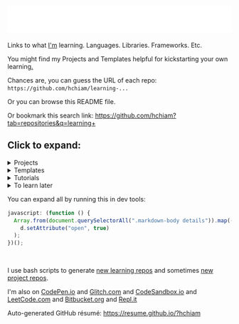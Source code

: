 # [ <img align="center" src="animation.svg" width="100%" height="60px" alt="Learning"/> ](https://hchiam.com)

Links to what [I'm](https://hchiam.com) learning. Languages. Libraries. Frameworks. Etc.

You might find my Projects and Templates helpful for kickstarting your own learning[.](https://github.com/hchiam/learning-template)

Chances are, you can guess the URL of each repo: `https://github.com/hchiam/learning-...`

Or you can browse this README file.

Or bookmark this search link: https://github.com/hchiam?tab=repositories&q=learning+

## Click to expand:

<details>
<summary>Projects</summary>

## Projects: things that I've built or maintain

1. Besides the rest of this list, I contribute to other people's projects, like: [GoogleChromeLabs/ProjectVisBug](https://github.com/GoogleChromeLabs/ProjectVisBug)
1. A minimal [slides](https://github.com/hchiam/slides) editor and presenter in your browser.
1. A minimal [notepad](https://github.com/hchiam/notepad) in your browser (automatically restores, and works offline after your first visit).
1. Chrome extensions like [a linter](https://github.com/hchiam/in-browser-style-linter), [quick menu search](https://github.com/hchiam/quick-menu-search), [quick selection search](https://github.com/hchiam/select-hover-search), and [experimental test automator](https://github.com/hchiam/in-browser-test-automator)
1. Firefox add-ons like [Check All Scripts with URLVoid](https://github.com/hchiam/urlvoid-firefox-extension) and [Console Log Element](https://github.com/hchiam/console-log-element)
1. [\_2DNote](https://github.com/hchiam/_2DNote) to make visuals with 2D coordinates more accessible to people who are blind.
1. [Google Voice Assistant](https://github.com/hchiam/learning-google-assistant) apps: [Code Tutor](https://github.com/hchiam/code-tutor) and [Mental Temperature Converter](https://github.com/hchiam/mental-temperature-converter)
1. [`html-template-generator`](https://github.com/hchiam/html-template-generator) and demo site: https://html-template-generator.surge.sh
1. [`stylable-select`](https://github.com/hchiam/stylable-select)
1. [random code tips](https://github.com/hchiam/random-code-tips)
1. [deps](https://github.com/hchiam/deps), a CLI tool that generates a dependency graph (as an interactive SVG). Just give it a file/folder as a starting point.
1. [Code Inspiration](https://github.com/hchiam/code-inspiration) to-do list web app that works offline (after your first visit).
1. No fancy touchpad pen? [Draw by moving the mouse and hitting spacebar to toggle](https://github.com/hchiam/draw-with-mouse-and-spacebar).
1. [Electron-powered desktop app `anonymous-input`](https://github.com/hchiam/anonymous-input) for personal teaching/educational use. Uses Electron.js, Travis CI, mocha, spectron, npm, yarn, ...
1. [Code Explorer](https://github.com/hchiam/code-explorer)
1. Voice User Interface named [LUI](https://github.com/hchiam/language-user-interface)
1. [Experimental programming language](https://github.com/hchiam/please) to make it easier to write code with speech recognition
1. Convenience code I use in [my CodePen.io Front-End demos](https://codepen.io/hchiam), such as:
   - [my personal CSS boilerplate](https://github.com/hchiam/css-boilerplate)
   - [codepen-full-page-link](https://github.com/hchiam/codepen-full-page-link)
   - [a Chrome check message](https://github.com/hchiam/is-chrome)
   - [copyToClipboard.js](https://github.com/hchiam/clipboard)
   - [prevent-link-window-opener-attacks.js](https://cdn.jsdelivr.net/gh/hchiam/learning-js@master/prevent-link-window-opener-attacks.js)
   - [flying focus ring](https://cdn.jsdelivr.net/gh/hchiam/flying-focus)
   - [keyboard focus trap](https://github.com/hchiam/keyboard-focus-trap)
   - [hchiam/draggable](https://github.com/hchiam/draggable): make any element [draggable](https://cdn.jsdelivr.net/gh/hchiam/draggable@master/makeElementDraggable.js), or [draggable and editable](https://cdn.jsdelivr.net/gh/hchiam/draggable@master/makeElementDraggableAndEditable.js)
   - [morphing_button](https://github.com/hchiam/morphing_button)
1. [Machine Learning](https://github.com/hchiam/machineLearning) examples and [other ML repos and notes](https://github.com/hchiam/learning-ml), like a [genetic algorithm](https://github.com/hchiam/cogLang-geneticAlgo) to generate a [conlang](https://github.com/hchiam/cognateLanguage), or [text-similarity-test](https://github.com/hchiam/text-similarity-test) built using [TensorFlow.js](https://github.com/hchiam/learning-tensorflow) or [PyTorch](https://github.com/hchiam/learning-pytorch) demos. Or like experimenting with [comment analysis](https://github.com/hchiam/comment-analysis) using [tfjs, USE, and UMAP (as opposed to t-SNE or PCA](https://github.com/hchiam/learning-tfjs-umap).
1. [Atom plugin](https://github.com/hchiam/sourcefetch-tutorial) tutorial and a [server](https://github.com/hchiam/sourcefetch-server) based on it to seek code snippets for you
1. [HTML template generator](https://github.com/hchiam/html-template-generator)
1. API examples:
   - https://github.com/hchiam/sourcefetch-server#sourcefetch-server
   - https://github.com/hchiam/timestamp-microservice-hchiam
1. [Glitch.com Backend/server demos](https://glitch.com/@hchiam) like [this Node.js server](https://github.com/hchiam/bible-verse-listener) and [this URL shortener microservice](https://minilink.glitch.me/)
1. Example HTML5 web apps/games (_NOTE: old_): [https://github.com/hchiam/embeddedWebApps](https://github.com/hchiam/embeddedWebApps)

</details>

<details>
<summary>Templates</summary>

## Templates: repos and snippets to get started faster

1. [Azure DevOps](https://github.com/hchiam/learning-azure-devops)
1. [Bash Scripts](https://github.com/hchiam/learning-bash-scripts) and [PowerShell](https://github.com/hchiam/learning-powershell) and [Zsh](https://github.com/hchiam/learning-zsh)
1. [Chrome Extension](https://github.com/hchiam/chrome-extension-template) or [Firefox add-on](https://github.com/hchiam/learning-firefox-extension)
1. [Content Security Policy (CSP)](https://github.com/hchiam/learning-csp)
1. [convenience](https://github.com/hchiam/convenience) template repo for getting started faster on creating your own convenience scripts or packages (this template repo comes with issue template, PR template, contributor reminder, codeowner, etc. files already set up for better collaboration on GitHub). Like my [learning-template](https://github.com/hchiam/learning-template) or my [project-template](https://github.com/hchiam/project-template).
1. [Custom VS Code (Visual Studio Code) linter](https://github.com/hchiam/custom-vscode-linter)
1. [Cypress](https://github.com/hchiam/learning-cypress)
1. [Electron](https://github.com/hchiam/learning-electron) for building desktop apps using web technologies (JS/HTML/CSS)
1. [esbuild](https://github.com/hchiam/learning-esbuild)
1. [Flask](https://github.com/hchiam/learning-flask)
1. [flying focus ring](https://github.com/hchiam/flying-focus) and [keyboard focus trap](https://github.com/hchiam/keyboard-focus-trap) and [morphing_button](https://github.com/hchiam/morphing_button)
1. [GitHub Actions](https://github.com/hchiam/learning-github-actions)
1. [Google Apps Script](https://github.com/hchiam/learning-google-apps-script)s for things like Google Docs
1. Google Assistant App templates: [Code Tutor](https://github.com/hchiam/code-tutor) or [Mental Temperature Converter](https://github.com/hchiam/mental-temperature-converter)
1. [Google Map Widget](https://github.com/hchiam/learning-google-map-widget)
1. [gpt4all](https://github.com/hchiam/learning-gpt4all)
1. [JavaScript](https://github.com/hchiam/learning-js) practice (and [bookmarklets](https://github.com/hchiam/learning-js/tree/master/bookmarklets) and [TotT](https://github.com/hchiam/learning-js/tree/master/TotT))
1. [Jasonette](https://github.com/hchiam/jasonetteApps)
1. [Java](https://github.com/hchiam/learning-java) practice
1. [Jazzer (and Jazzer.js)](https://github.com/hchiam/learning-jazzer) for fuzzing / fuzz testing
1. [Jest](https://github.com/hchiam/learning-jest)
1. [jQuery](https://github.com/hchiam/learning-jquery)
1. [Keras](https://github.com/hchiam/learning-keras)
1. [Lighthouse CI](https://github.com/hchiam/learning-lighthouse-ci)
1. linter stuff like [`lint-staged`](https://github.com/hchiam/learning-lint-staged) to automatically include code style fixes in your commits
   - [ESLint with Google JS Style Guide Rules](https://github.com/hchiam/learning-eslint-google)
   - [TSLint](https://github.com/hchiam/learning-tslint)
1. [localGPT](https://github.com/hchiam/learning-localGPT)
1. [Okta sign-in widget](https://github.com/hchiam/learning-okta-signin-widget) (also serves as a minimal node/express app with its [server.js](https://github.com/hchiam/learning-okta-signin-widget/blob/master/server.js))
1. [open-props](https://github.com/hchiam/learning-open-props)
1. [Phaser](https://github.com/hchiam/phaserGame)
1. [prompt engineering](https://github.com/hchiam/learning-prompt-eng) - for [ML](https://github.com/hchiam/learning-ml)/LLMs
1. [Protractor](https://github.com/hchiam/learning-protractor)
1. [Python](https://github.com/hchiam/learning-python) practice
   1. [Node.js plus Python talking to each other](https://github.com/hchiam/node-plus-python)
1. Record automated tests with [Selenium IDE](https://github.com/hchiam/learning-selenium-ide) chrome extension, or the slightly-better [Katalon Recorder](https://github.com/hchiam/learning-katalon) chrome extension (which can also export code and other formats).
1. [serverless API functions with CloudFlare workers](https://github.com/hchiam/learning-cloudflare)
1. [Subresource Integrity (SRI)](https://github.com/hchiam/learning-sri)
1. [surge](https://github.com/hchiam/learning-surge)
1. [Tape](https://github.com/hchiam/learning-tape)
1. [Teachable Machine](https://github.com/hchiam/learning-teachablemachine) to quickly prototype an ML model (gather, train, export)
1. [TinyLlama](https://github.com/hchiam/learning-TinyLlama) - another small open-sourced GPT/LLM
1. [Travis CI](https://github.com/hchiam/travistest)
   1. [Travis CI setup for Selenium IDE](https://github.com/hchiam/selenium-travis)
   1. [Travis CI setup example for desktop app (Electron.js) test with mocha](https://github.com/hchiam/anonymous-input)
1. [TypeScript](https://github.com/hchiam/learning-typescript)
1. [UglifyJS](https://github.com/hchiam/learning-uglify)
1. [VB (Visual Basic)](https://github.com/hchiam/learning-vb)
1. [Vue](https://github.com/hchiam/learning-vue)
   1. [vue-test-utils](https://github.com/hchiam/vue-test-utils-getting-started) with [Jest](https://github.com/hchiam/vue-test-utils-jest-example) and with [Tape](https://github.com/hchiam/tape-vue-example)
   1. [vue-resource](https://codepen.io/hchiam/pen/ZrXgYo)
   1. [Vuetify](https://codepen.io/hchiam/pen/yvPLpb) templates
1. [Web Components](https://github.com/hchiam/learning-web-components)
1. Example [Yeoman generator](https://github.com/hchiam/generator-hchiam-learning) [`generator-hchiam-learning`](https://www.npmjs.com/package/generator-hchiam-learning?activeTab=readme) which creates another of my [learning repo](https://GitHub.com/hchiam/learning-something)s.
   - or just use [my template repo `learning-template`](https://github.com/hchiam/learning-template) by clicking the green button that says "Use this template"

</details>

<details>
<summary>Tutorials</summary>

## Tutorials: things I tried to learn by closely following tutorial instructions

A bunch of Udacity courses like [Front End Frameworks](https://github.com/hchiam/learning-front-end-frameworks), [Web Tooling & Automation](https://github.com/hchiam/learning-web-tooling-and-automation), [Offline Web Applications](https://github.com/hchiam/learning-offline-web-applications), and [JavaScript Design Patterns](https://github.com/hchiam/learning-js-design-patterns).

I'm also learning on sites like [freeCodeCamp](https://www.freecodecamp.org/hchiam) and [Udemy](https://www.udemy.com/user/howardchiam/) and [LeetCode](https://leetcode.com/hchiam/) and more.

1. [action-dependabot-auto-merge](https://github.com/hchiam/learning-action-dependabot-auto-merge)
1. [Alexa](https://github.com/hchiam/alexaSample)
1. [ally.js](https://github.com/hchiam/learning-allyjs#learning-allyjs)
1. [Alpine.js](https://github.com/hchiam/learning-alpine)
1. [AngularJS](https://github.com/hchiam/learning-angularjs), [Angular 8](https://github.com/hchiam/learning-angular8), and [Angular](https://github.com/hchiam/learning-angular)
1. [ANNOY](https://github.com/hchiam/learning-annoy) for [ML](https://github.com/hchiam/learning-ml) nearest neighbours of vectors
1. [AOS](https://github.com/hchiam/learning-aos) ("Animate On Scroll" library)
1. [AutoML](https://github.com/hchiam/learning-automl) with AutoML Edge model exported from Vertex AI API of Google Cloud Platform.
1. [AVIF](https://github.com/hchiam/learning-avif) compressed image format
1. [axios](https://github.com/hchiam/learning-axios)
1. [Bazel](https://github.com/hchiam/learning-bazel)
1. [Bootstrap 4 + SCSS](https://github.com/hchiam/learning-bootstrap)
1. [canvas](https://github.com/hchiam/learning-canvas)
1. [CKEditor 5](https://github.com/hchiam/learning-ckeditor5)
1. [CODEOWNERS](https://github.com/hchiam/learning-codeowners) files
   1. [All Contributors GitHub App](https://github.com/hchiam/learning-allcontributors)
1. [contributing.md](https://github.com/hchiam/learning-contributing.md) files
1. [CORS](https://github.com/hchiam/learning-cors)
1. [CSS/CSS3](https://github.com/hchiam/learning-css)
1. [cucumber](https://github.com/hchiam/learning-cucumber)
1. [D3.js](https://github.com/hchiam/learning-d3)
1. [dependency-cruiser](https://github.com/hchiam/learning-dependency-cruiser)
1. [Django](https://github.com/hchiam/learning-django)
1. [Docker](https://github.com/hchiam/learning-docker)
1. [docsify](https://github.com/hchiam/learning-docsify)
1. [ECMAScript browser modules](https://github.com/hchiam/learning-es-browser-modules) (using `import` in the browser)
1. [Feathers](https://github.com/hchiam/learning-feathers)
1. [Figma](https://github.com/hchiam/learning-figma) for interactive design prototypes and components (also has an Electron-powered desktop app), and [Bravo](https://github.com/hchiam/learning-bravo-studio) to turn them into native apps(!). (Here's [a quick summary of different design tools](https://github.com/hchiam/learning-figma/blob/main/README.md#a-quick-summary-of-other-design-tools).) For creating images like SVGs, I'd use [Photopea](https://github.com/hchiam/learning-photopea).
1. [Firestore](https://github.com/hchiam/learning-firestore) and [Firebase Local Emulator Suite](https://github.com/hchiam/learning-firebase-local-emulator)
1. [My solutions for FreeCodeCamp](https://www.freecodecamp.org/hchiam) (UPDATE: no longer publicly available)
1. [Gatsby.js](https://github.com/hchiam/learning-gatsby)
1. [GitHub CLI `gh`](https://github.com/hchiam/learning-gh)
1. [GitHub Copilot](https://github.com/hchiam/learning-github-copilot) (uses OpenAI Codex)
1. [GitHub issue template](https://github.com/hchiam/learning-issue-template)
1. [Golang](https://github.com/hchiam/learn-golang)
1. [Google Closure Library](https://github.com/hchiam/learning-closure) maybe for things like `goog.structs.Heap()` for use in [practice problems](https://github.com/hchiam/learning-js/tree/master/more-like-interview-questions) that I practice with [eslint and jest](https://github.com/hchiam/eslint-and-jest). It does so many helpful things, but it’s also a FE UI library like [Backbone.js](https://github.com/hchiam/learning-backbone).
1. [GSAP (GreenSock Animation Package)](https://github.com/hchiam/learning-gsap)
1. [gzip](https://github.com/hchiam/learning-gzip)
1. [HTML/HTML5](https://github.com/hchiam/learning-html)
1. [HTTP status codes](https://github.com/hchiam/learning-http-status-codes)
1. [HTTPS server](https://github.com/hchiam/learning-https-server)
1. [Hugging Face](https://github.com/hchiam/learning-huggingface) - for trying out [ML](https://github.com/hchiam/learning-ml) models quickly
1. [jExcel](https://github.com/hchiam/learning-jExcel)
1. [jquery-i18next](https://github.com/hchiam/learning-jquery-i18next)
1. [Kotlin](https://github.com/hchiam/learning-kotlin)
1. [LangChain](https://github.com/hchiam/learning-langchain)
1. [lazy load](https://github.com/hchiam/learning-lazy-load)
1. [Less](https://github.com/hchiam/learning-less)
1. [Lit.js](https://github.com/hchiam/learning-lit)
1. [localForage](https://github.com/hchiam/learning-localForage)
1. [localtunnel](https://github.com/hchiam/learning-localtunnel)
1. [Lodash](https://github.com/hchiam/learning-lodash) and [Underscore.js](https://github.com/hchiam/learning-underscore)
1. [Material Design Components for the Web](https://github.com/hchiam/learning-material-design-components) (CDN and NPM/Webpack setup)
1. [MEAN](https://github.com/hchiam/webDevMEANStack)
1. [MERN Stack](https://github.com/hchiam/learning-mern-stack) = **M**ongoDB, **E**xpress, **R**eact, and **N**ode.js (but I'm also using Mongoose, MongoDB Atlas, cors, dotenv, nodemon, eslint, eslint-config-google, bootstrap, react-router-dom, react-datepicker, axios, etc.).
1. [Mitosis](https://github.com/hchiam/learning-mitosis)
1. [mocha chai](https://github.com/hchiam/boilerplate-mochachai)
1. [MongoDB](https://github.com/hchiam/learning-mongodb)
1. [Neumorphism](https://github.com/hchiam/learning-neumorphism)
1. [Node](https://github.com/hchiam/learning-nodejs)
1. Publishing your own [NPM package](https://github.com/hchiam/npm-package-example) and [GitHub package](https://github.com/hchiam/learning-github-packages)
1. [nx](https://github.com/hchiam/learning-nx)
1. [Parcel.js](https://github.com/hchiam/learning-parcel) web app bundler
1. [Polka](https://github.com/hchiam/learning-polka)
1. [Polymer](https://github.com/hchiam/learning-polymer)
1. [PostCSS](https://github.com/hchiam/learning-postcss)
1. [pug](https://github.com/hchiam/learning-pug)
1. [Python ML web app](https://github.com/hchiam/python-ml-web-app) using [Streamlit](https://github.com/hchiam/learning-streamlit)
1. [PWA + Bluetooth](https://github.com/hchiam/learning-pwa-bluetooth)
1. [Qwik](https://github.com/hchiam/learning-qwik)
1. [React](https://github.com/hchiam/learning-reactjs) and [Redux](https://github.com/hchiam/learning-redux)
   1. Small example of adding data to Redux state container: https://github.com/hchiam/react-jexcel-redux
   1. Bigger example with Redux and more: https://github.com/hchiam/chat-app-fcc-react-redux
   1. [React Router](https://github.com/hchiam/learning-react-router)
   1. [React Native](https://github.com/hchiam/learning-react-native)
   1. Minimal [React Frontend + Express Backend](https://github.com/hchiam/learning-react-fe-and-be) test
   1. [Auth0](https://github.com/hchiam/learning-react-auth0)
   1. [React + Apollo + GraphQL](https://github.com/hchiam/learning-react-apollo) with [a working example](https://github.com/hchiam/react-apollo-gql-example)
   1. [React + Firestore](https://github.com/hchiam/learning-firestore)
   1. [React Hook Form](https://github.com/hchiam/learning-react-hook-form)
   1. [react-testing-library](https://github.com/hchiam/learning-react-testing-library)
   1. [React Error Boundaries](https://github.com/hchiam/learning-react-error-boundaries)
   1. [React Portals](https://github.com/hchiam/learning-react-portals)
   1. [Next.js](https://github.com/hchiam/learning-nextjs)
   1. [mantine.dev](https://github.com/hchiam/learning-mantine) React component library
1. [reCAPTCHA](https://github.com/hchiam/learning-recaptcha)
1. [service workers](https://github.com/hchiam/learning-service-workers) and [WebWorkers](https://github.com/hchiam/learning-webworkers)
1. [snowpack](https://github.com/hchiam/learning-snowpack) and [create-snowpack-app](https://github.com/hchiam/learning-create-snowpack-app)
1. [Solid.js](https://github.com/hchiam/learning-solid)
1. [Svelte](https://github.com/hchiam/learning-svelte) and [Sapper](https://github.com/hchiam/learning-sapper)
1. [SASS/SCSS](https://github.com/hchiam/learning-sass)
1. [SQL](https://github.com/hchiam/learning-sql) and [Sequelize ORM for Node.js](https://github.com/hchiam/learning-sequelize)
1. [TensorFlow](https://github.com/hchiam/learning-tensorflow)
1. [three.js](https://github.com/hchiam/learning-threejs)
1. [universal-tilt.js](https://github.com/hchiam/learning-universal-tilt)
1. [Vue with Firebase database](https://github.com/hchiam/vuejsfirebase) and [Glitch.com hosting](https://vue-js-firebase-database.glitch.me/)
1. [Web Accessibility (a11y)](https://github.com/hchiam/web-accessibility-course-notes/blob/master/README.md) (from [Google's Udacity course](https://www.udacity.com/course/web-accessibility--ud891)) and [`axe-cli`](https://github.com/hchiam/learning-axe-cli#learning-axe-cli) (and [even more a11y notes](https://github.com/hchiam/learning-a11y))
1. [Web Dev Bootcamp](https://github.com/hchiam/web-dev-bootcamp)
1. [web video, image manipulation, and connecting video to CSS animations](https://github.com/hchiam/learning-web-video-and-image)
1. [Webpack](https://github.com/hchiam/learning-webpack)
1. [WebSocket](https://github.com/hchiam/learning-websocket)
1. [yargs](https://github.com/hchiam/learning-yargs)
1. [yarn](https://github.com/hchiam/learning-yarn)

</details>

<details>
<summary>To learn later</summary>

## To learn later: thought about learning but didn't go too deep yet

1. [amplication](https://github.com/hchiam/learning-amplication) nocode to generate website FE+BE
1. [assembly](https://github.com/hchiam/learning-assembly)
1. [Astro](https://github.com/hchiam/learning-astro)
1. [AWS (Amazon Web Services) terms in plain English](https://github.com/hchiam/learning-aws-terms)
1. [Bayes](https://github.com/hchiam/learning-bayes)
1. [Blitz](https://github.com/hchiam/learning-blitzjs)
1. [Browsersync](https://github.com/hchiam/learning-browsersync)
1. [bun](https://github.com/hchiam/learning-bun)
1. [C#](https://github.com/hchiam/learning-csharp)
1. [Chrome DevTools](https://github.com/hchiam/learning-chrome-devtools)
1. [Cirq](https://github.com/hchiam/learning-cirq) for quantum computer circuits
1. [Combinations vs Permutations](https://github.com/hchiam/learning-combinations-vs-permutations)
1. [CSS BEM](https://github.com/hchiam/learning-bem)
1. Data structures and algorithms like the [splay tree](https://github.com/hchiam/learning-splay-tree), [B-tree](https://github.com/hchiam/learning-b-tree), [skip list](https://github.com/hchiam/learning-skip-list), [Bloom filter](https://github.com/hchiam/learning-bloom-filter), [union-find data structure (for sets)](https://github.com/hchiam/learning-union-find), [suffix tree/trie/array](https://github.com/hchiam/learning-suffix-tree), [LZW compression](https://github.com/hchiam/learning-lzw), [combinations vs permutations with/without repeats](https://github.com/hchiam/learning-combinations-vs-permutations)
1. [Deno](https://github.com/hchiam/learning-deno)
1. [Elm](https://github.com/hchiam/learning-elm)
1. [Flutter](https://github.com/hchiam/learning-flutter)
1. [Framer](https://github.com/hchiam/learning-framer)
3. [Google Charts](https://github.com/hchiam/learning-google-charts)
1. [GraphQL](https://github.com/hchiam/learning-graphql)
1. [gulp.js](https://github.com/hchiam/learning-gulp)
1. connecting JS to [hardware](https://github.com/hchiam/learning-js-hardware/tree/main)
1. [Helmet](https://github.com/hchiam/learning-helmet)
1. [Heroku](https://github.com/hchiam/python-getting-started)
   - --> my first working Heroku-hosted app [here](https://github.com/hchiam/galeria)
   - https://github.com/hchiam/test-app
1. [Immer](https://github.com/hchiam/learning-immer/blob/master/README.md) to change immutable state more easily.
1. [general software interview problem solving skills](https://github.com/hchiam/learning-interviews)
1. [Karma](https://github.com/hchiam/learning-karma)
1. [Kubernetes](https://github.com/hchiam/learning-kubernetes)
1. [Nuxt.js](https://github.com/hchiam/learning-nuxt)
1. [octave](https://github.com/hchiam/learning-octave)
1. [the OSI model](https://github.com/hchiam/learning-osi)
1. [P vs NP](https://github.com/hchiam/learning-p-vs-np)
1. [Pattern Lab](https://github.com/hchiam/learning-pattern-lab)
1. [Plotly.js](https://github.com/hchiam/learning-plotly)
1. [Puppeteer](https://github.com/hchiam/learning-puppeteer)
1. [PyCharm](https://github.com/hchiam/learning-pycharm)
1. [react-spring](https://github.com/hchiam/learning-react-spring) for fluid, interactive animations.
1. [Rome](https://github.com/hchiam/learning-rome)
1. [RPC (Remote Procedure Calls)](https://github.com/hchiam/learning-rpc)
1. [Ruby on Rails](https://github.com/hchiam/learning-rubyOnRails)
1. [Rust](https://github.com/hchiam/learning-rust)
1. [semaphores](https://github.com/hchiam/learning-semaphores)
1. [shadow DOM](https://github.com/hchiam/learning-shadow-dom)
1. [SuperTokens](https://github.com/hchiam/learning-supertokens)
1. [technical writing](https://github.com/hchiam/learning-tech-writing)
1. [Vite](https://github.com/hchiam/learning-vite)
1. [VS Code productivity tips](https://www.youtube.com/watch?v=ifTF3ags0XI)
1. [Web Assembly (WASM)](https://github.com/hchiam/learning-wasm)
1. [WebGL](https://github.com/hchiam/learning-webgl)
1. [WebGPU](https://github.com/hchiam/learning-webgpu)

</details>

You can expand all by running this in dev tools:

```js
javascript: (function () {
  Array.from(document.querySelectorAll(".markdown-body details")).map((d) =>
    d.setAttribute("open", true)
  );
})();
```

<br/>

I use bash scripts to generate [new learning repos](https://github.com/hchiam/learning-bash-scripts/blob/main/gh-cli-create-learning-repo-from-template.sh) and sometimes [new project repos](https://github.com/hchiam/learning-bash-scripts/blob/main/gh-cli-create-project-repo-from-template.sh).

I'm also on [CodePen.io](https://codepen.io/hchiam) and [Glitch.com](https://glitch.com/@hchiam) and [CodeSandbox.io](https://codesandbox.io/u/hchiam/sandboxes) and [LeetCode.com](https://leetcode.com/hchiam/) and [Bitbucket.org](https://bitbucket.org/hchiam) and [Repl.it](https://repl.it/@hchiam)

Auto-generated GitHub résumé: https://resume.github.io/?hchiam

